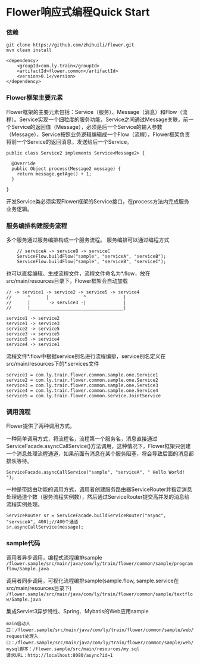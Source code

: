 # Flower响应式编程Quick Start

### 依赖
```
git clone https://github.com/zhihuili/flower.git
mvn clean install

<dependency>
	<groupId>com.ly.train</groupId>
	<artifactId>flower.common</artifactId>
	<version>0.1</version>
</dependency>
```
### Flower框架主要元素
Flower框架的主要元素包括：Service（服务）、Message（消息）和Flow（流程）。Service实现一个细粒度的服务功能，Service之间通过Message关联，前一个Service的返回值（Message），必须是后一个Service的输入参数（Message），Service按照业务逻辑编辑成一个Flow（流程），Flower框架负责将前一个Service的返回消息，发送给后一个Service。
```
public class Service2 implements Service<Message2> {

  @Override
  public Object process(Message2 message) {
    return message.getAge() + 1;
  }

}
```
开发Service类必须实现Flower框架的Service接口，在process方法内完成服务业务逻辑。

### 服务编排构建服务流程
多个服务通过服务编排构成一个服务流程。
服务编排可以通过编程方式
```
    // serviceA -> serviceB -> serviceC
    ServiceFlow.buildFlow("sample", "serviceA", "serviceB");
    ServiceFlow.buildFlow("sample", "serviceB", "serviceC");
```

也可以直接编辑、生成流程文件，流程文件命名为*.flow，放在src/main/resources目录下，Flower框架会自动加载
```
// -> service1 -> service2 -> service5 -> service4
//      ^      |             ^              |
//      |       -> service3 -|              |
//      |___________________________________|

service1 -> service2
service1 -> service3
service2 -> service5
service3 -> service5
service5 -> service4
service4 -> service1
```


流程文件*.flow中根据service别名进行流程编排，service别名定义在src/main/resources下的*.services文件
```
service1 = com.ly.train.flower.common.sample.one.Service1
service2 = com.ly.train.flower.common.sample.one.Service2
service3 = com.ly.train.flower.common.sample.one.Service3
service4 = com.ly.train.flower.common.sample.one.Service4
service5 = com.ly.train.flower.common.service.JointService
```
### 调用流程

Flower提供了两种调用方式。

一种简单调用方式，将流程名，流程第一个服务名，消息直接通过ServiceFacade.asyncCallService()方法调用，这种情况下，Flower框架只创建一个消息处理流程通道，如果前面有消息在某个服务阻塞，将会导致后面的消息都排队等待。
```
ServiceFacade.asyncCallService("sample", "serviceA", " Hello World! ");
```
一种是带路由功能的调用方式，调用者创建服务路由器ServiceRouter并指定消息处理通道个数（服务流程实例数），然后通过ServiceRouter提交高并发的消息给流程实例处理。
```
ServiceRouter sr = ServiceFacade.buildServiceRouter("async", "serviceA", 400);//400个通道
sr.asyncCallService(message);
```

### sample代码
调用者异步调用，编程式流程编排sample
```/flower.sample/src/main/java/com/ly/train/flower/common/sample/programflow/Sample.java```

调用者同步调用，可视化流程编排sample(sample.flow, sample.service在src/main/resources目录下)
```/flower.sample/src/main/java/com/ly/train/flower/common/sample/textflow/Sample.java```

集成Servlet3异步特性、Spring、Mybatis的Web应用sample
```
main启动入口：/flower.sample/src/main/java/com/ly/train/flower/common/sample/web/WebServer.java
request处理入口：/flower.sample/src/main/java/com/ly/train/flower/common/sample/web/async/AsyncServlet.java
mysql脚本：/flower.sample/src/main/resources/my.sql
请求URL：http://localhost:8080/async?id=1
```
